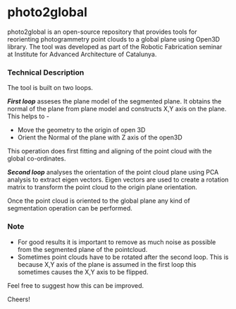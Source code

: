 # photo2global
photo2global is an open-source repository that provides tools for reorienting photogrammetry point clouds to a global plane using Open3D library. The tool was developed as part of the Robotic Fabrication seminar at Institute for Advanced Architecture of Catalunya. 

### Technical Description
The tool is built on two loops. 

***First loop*** asseses the plane model of the segmented plane. It obtains the normal of the plane from plane model and constructs X,Y axis on the plane.
This helps to -
- Move the geometry to the origin of open 3D
- Orient the Normal of the plane with Z axis of the open3D

This operation does first fitting and aligning of the point cloud with the global co-ordinates.

***Second loop*** analyses the orientation of the point cloud plane using PCA analysis to extract eigen vectors. Eigen vectors are used to create a rotation matrix to transform the point cloud to the origin plane orientation.

Once the point cloud is oriented to the global plane any kind of segmentation operation can be performed.

### Note
- For good results it is important to remove as much noise as possible from the segmented plane of the pointcloud.
- Sometimes point clouds have to be rotated after the second loop. This is because X,Y axis of the plane is assumed in the first loop this sometimes causes the X,Y axis to be flipped.

Feel free to suggest how this can be improved. 

Cheers!
